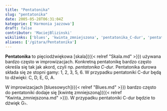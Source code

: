 ```yaml
---
title: "Pentatonika"
slug: "pentatonika"
date: 2005-05-28T06:31:04Z
kategorie: ['Harmonia jazzowa']
draft: false
contributor: 'MaciejBlizinski'
wikilinks: ['blues', 'kwinta_zmniejszona', 'pentatonika_C-dur', 'pentatonika_C-dur', 'skala']
aliases: ['/gitara/Pentatonika']
---
```

**Pentatonika** to pięciodźwiękowa [skala]({{< relref "Skala.md" >}}) używana
bardzo często w improwizacjach. Konkretną pentatonikę bardzo często
określa się tak jak akord, czyli np. *pentatonika
C-dur<!-- link nie odnosił się do niczego: 'Pentatonika' ('content/Pentatonika.md') links to 'pentatonika_C-dur' ('content/pentatonika_C-dur.md') and that does not exist -->*. Pentatonika durowa składa się ze
stopni gamy: 1, 2, 3, 5, 6. W przypadku pentatoniki
C-dur<!-- link nie odnosił się do niczego: 'Pentatonika' ('content/Pentatonika.md') links to 'pentatonika_C-dur' ('content/pentatonika_C-dur.md') and that does not exist --> będą to dźwięki: C, D, E, G, A.

W improwizacjach [bluesowych]({{< relref "Blues.md" >}}) bardzo często do
pentatoniki dodaje się [kwintę
zmniejszoną]({{< relref "Kwinta_zmniejszona.md" >}}). W przypadku pentatoniki
C-dur będzie to dźwięk G♭.

